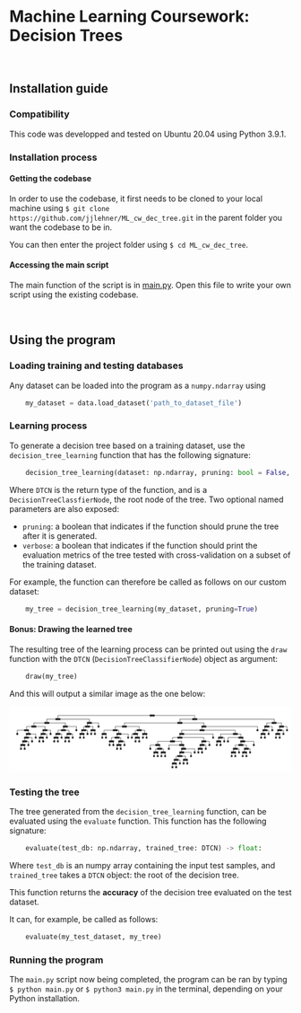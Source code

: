 # Machine Learning Coursework: Decision Trees

<br />

## Installation guide

### Compatibility

This code was developped and tested on Ubuntu 20.04 using Python 3.9.1.

### Installation process

#### Getting the codebase

In order to use the codebase, it first needs to be cloned to your local machine using `$ git clone https://github.com/jjlehner/ML_cw_dec_tree.git` in the parent folder you want the codebase to be in.

You can then enter the project folder using `$ cd ML_cw_dec_tree`.

#### Accessing the main script

The main function of the script is in [main.py](/source/main.py). Open this file to write your own script using the existing codebase.

<br />

## Using the program

### Loading training and testing databases

Any dataset can be loaded into the program as a `numpy.ndarray` using 

```python
    my_dataset = data.load_dataset('path_to_dataset_file')
```

### Learning process

To generate a decision tree based on a training dataset, use the `decision_tree_learning` function that has the following signature:

```python
    decision_tree_learning(dataset: np.ndarray, pruning: bool = False, verbose: bool = False) -> DTCN
```
Where `DTCN` is the return type of the function, and is a `DecisionTreeClassfierNode`, the root node of the tree. Two optional named parameters are also exposed:

- `pruning`: a boolean that indicates if the function should prune the tree after it is generated.
- `verbose`: a boolean that indicates if the function should print the evaluation metrics of the tree tested with cross-validation on a subset of the training dataset.

For example, the function can therefore be called as follows on our custom dataset:

```python
    my_tree = decision_tree_learning(my_dataset, pruning=True)
```

#### Bonus: Drawing the learned tree

The resulting tree of the learning process can be printed out using the `draw` function with the `DTCN` (`DecisionTreeClassifierNode`) object as argument:

```python
    draw(my_tree)
```

And this will output a similar image as the one below:

<p align="center">
    <img src="documentation/images/clean-tree.png" alt="Hot plate">
</p>

### Testing the tree

The tree generated from the `decision_tree_learning` function, can be evaluated using the `evaluate` function. This function has the following signature:

```python
    evaluate(test_db: np.ndarray, trained_tree: DTCN) -> float:
```

Where `test_db` is an numpy array containing the input test samples, and `trained_tree` takes a `DTCN` object: the root of the decision tree.

This function returns the **accuracy** of the decision tree evaluated on the test dataset.

It can, for example, be called as follows:

```python
    evaluate(my_test_dataset, my_tree)
```

### Running the program

The `main.py` script now being completed, the program can be ran by typing `$ python main.py` or `$ python3 main.py` in the terminal, depending on your Python installation.
